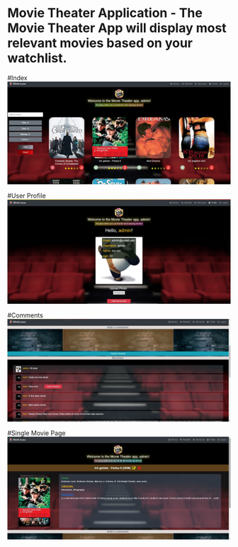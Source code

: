 # Movie Theater Application - The Movie Theater App will display most relevant movies based on your watchlist.

#Index
![index-image](front-end/movie-theather/src/logo/index.jpg)

#User Profile
![profile-image](front-end/movie-theather/src/logo/profile.jpg)

#Comments
![index-image](front-end/movie-theather/src/logo/reviews.jpg)

#Single Movie Page
![index-image](front-end/movie-theather/src/logo/single.jpg)

